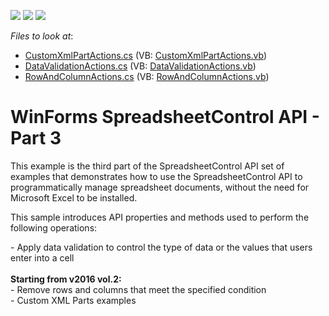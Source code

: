 <!-- default badges list -->
![](https://img.shields.io/endpoint?url=https://codecentral.devexpress.com/api/v1/VersionRange/128614321/16.2.3%2B)
[![](https://img.shields.io/badge/Open_in_DevExpress_Support_Center-FF7200?style=flat-square&logo=DevExpress&logoColor=white)](https://supportcenter.devexpress.com/ticket/details/T231273)
[![](https://img.shields.io/badge/📖_How_to_use_DevExpress_Examples-e9f6fc?style=flat-square)](https://docs.devexpress.com/GeneralInformation/403183)
<!-- default badges end -->
<!-- default file list -->
*Files to look at*:

* [CustomXmlPartActions.cs](./CS/SpreadsheetControl_API_Part03/CodeExamples/CustomXmlPartActions.cs) (VB: [CustomXmlPartActions.vb](./VB/SpreadsheetControl_API_Part03/CodeExamples/CustomXmlPartActions.vb))
* [DataValidationActions.cs](./CS/SpreadsheetControl_API_Part03/CodeExamples/DataValidationActions.cs) (VB: [DataValidationActions.vb](./VB/SpreadsheetControl_API_Part03/CodeExamples/DataValidationActions.vb))
* [RowAndColumnActions.cs](./CS/SpreadsheetControl_API_Part03/CodeExamples/RowAndColumnActions.cs) (VB: [RowAndColumnActions.vb](./VB/SpreadsheetControl_API_Part03/CodeExamples/RowAndColumnActions.vb))
<!-- default file list end -->
# WinForms SpreadsheetControl API - Part 3


<p>This example is the third part of the SpreadsheetControl API set of examples that demonstrates how to use the SpreadsheetControl API to programmatically manage spreadsheet documents, without the need for Microsoft Excel to be installed.</p>
<p>This sample introduces API properties and methods used to perform the following operations:</p>
<p>- Apply data validation to control the type of data or the values that users enter into a cell<br><br><strong>Starting from v2016 vol.2:</strong><br>- Remove rows and columns that meet the specified condition<br>- Custom XML Parts examples<br><br></p>

<br/>


